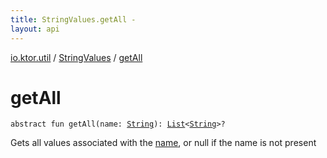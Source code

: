 ```yaml
---
title: StringValues.getAll - 
layout: api
---
```


<div class='api-docs-breadcrumbs'><a href="../index.html">io.ktor.util</a> / <a href="index.html">StringValues</a> / <a href="./get-all.html">getAll</a></div>

# getAll

<div class="signature"><code><span class="keyword">abstract</span> <span class="keyword">fun </span><span class="identifier">getAll</span><span class="symbol">(</span><span class="parameterName" id="io.ktor.util.StringValues$getAll(kotlin.String)/name">name</span><span class="symbol">:</span>&nbsp;<a href="https://kotlinlang.org/api/latest/jvm/stdlib/kotlin/-string/index.html"><span class="identifier">String</span></a><span class="symbol">)</span><span class="symbol">: </span><a href="https://kotlinlang.org/api/latest/jvm/stdlib/kotlin.collections/-list/index.html"><span class="identifier">List</span></a><span class="symbol">&lt;</span><a href="https://kotlinlang.org/api/latest/jvm/stdlib/kotlin/-string/index.html"><span class="identifier">String</span></a><span class="symbol">&gt;</span><span class="symbol">?</span></code></div>

Gets all values associated with the <a href="get-all.html#io.ktor.util.StringValues$getAll(kotlin.String)/name">name</a>, or null if the name is not present

